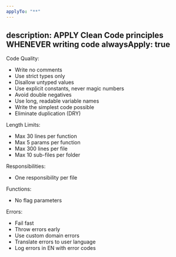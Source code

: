 ```yaml
---
applyTo: "**"
---
```


description: APPLY Clean Code principles WHENEVER writing code
alwaysApply: true
---

Code Quality:

- Write no comments
- Use strict types only
- Disallow untyped values
- Use explicit constants, never magic numbers
- Avoid double negatives
- Use long, readable variable names
- Write the simplest code possible
- Eliminate duplication (DRY)

Length Limits:

- Max 30 lines per function
- Max 5 params per function
- Max 300 lines per file
- Max 10 sub-files per folder

Responsibilities:

- One responsibility per file

Functions:

- No flag parameters

Errors:

- Fail fast
- Throw errors early
- Use custom domain errors
- Translate errors to user language
- Log errors in EN with error codes
